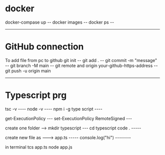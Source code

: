 # docker
 docker-compase up --
 docker images --
 docker ps --
 
--------------------------------------------------------------------------------------
# GitHub connection

To add file from pc to github 
  git init --
  git add . --
  git commit -m "message" --
  git branch -M main --
  git remote and origin your-github-https-address --
  git push -u origin main
  
--------------------------------------------------------------------------------------
# Typescript prg
 tsc -v ----
 node -v ----
 npm i -g type script ----

 get-ExecutionPolicy ---
 set-ExecutionPolicy RemoteSigned ---

 create one folder -->
 mkdir typescript ---
 cd typescript
 code . -----

 create new file as --->
 app.ts ----- console.log("hi") --------

 in terminal
 tcs app.ts
 node app.js
 
 
 
 


